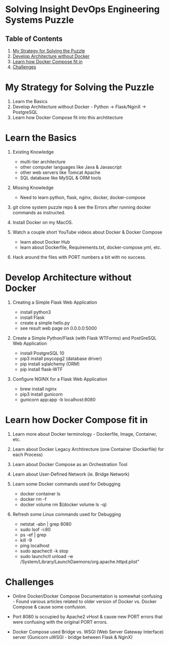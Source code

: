 # Solving Insight DevOps Engineering Systems Puzzle

## Table of Contents
1. [My Strategy for Solving the Puzzle](README.md#my-strategy-for-solving-the-puzzle)
2. [Develop Architecture without Docker](README.md#develop-architecture-without-docker)
3. [Learn how Docker Compose fit in](README.md#learn-how-docker-compose-fit-in)
4. [Challenges](README.md#challenges)

# My Strategy for Solving the Puzzle

1) Learn the Basics
2) Develop Architecture without Docker - Python -> Flask/NginX -> PostgreSQL
3) Learn how Docker Compose fit into this archtitecture

# Learn the Basics

1) Existing Knowledge
    * multi-tier architecture
    * other computer languages like Java & Javascript
    * other web servers like Tomcat Apache
    * SQL database like MySQL & ORM tools
2) Missing Knowledge
    * Need to learn python, flask, nginx, docker, docker-compose

3) git clone system puzzle repo & see the Errors after running docker commands as instructed.
4) Install Docker on my MacOS.
5) Watch a couple short YouTube videos about Docker & Docker Compose
    * learn about Docker Hub
    * learn about Dockerfile, Requirements.txt, docker-compose.yml, etc.
6) Hack around the files with PORT numbers a bit with no success.

# Develop Architecture without Docker

1) Creating a Simple Flask Web Application
    * install python3
    * install Flask
    * create a simple hello.py
    * see result web page on 0.0.0.0:5000

2) Create a Simple Python/Flask (with Flask WTForms) and PostGreSQL Web Application
    * install PostgreSQL 10
    * pip3 install psycopg2 (database driver)
    * pip install sqlalchemy (ORM)
    * pip install flask-WTF

3) Configure NGINX for a Flask Web Application
    * brew install nginx
    * pip3 install gunicorn
    * gunicorn app:app -b localhost:8080

# Learn how Docker Compose fit in

1) Learn more about Docker terminology - Dockerfile, Image, Container, etc.
2) Learn about Docker Legacy Archtirecture (one Container (Dockerfile) for each Process)
3) Learn about Docker Compose as an Orchestration Tool
4) Learn about User-Defined Network (ie. Bridge Network)
5) Learn some Docker commands used for Debugging 
    * docker container ls
    * docker rm -f <container-name>
    * docker volume rm $(docker volume ls -q)

6) Refresh some Linux commands used for Debugging
    * netstat -abn | grep 8080
    * sudo lsof -i:80
    * ps -ef | grep <PID>
    * kill -9 <PID>
    * ping localhost
    * sudo apachectl -k stop
    * sudo launchctl unload -w /System/Library/LaunchDaemons/org.apache.httpd.plist"

# Challenges
   * Online Docker/Docker Compose Documentation is somewhat confusing
    - Found various articles related to older version of Docker vs. Docker Compose & cause some confusion.
    
   * Port 8080 is occupied by Apache2 vHost & cause new PORT errors that were confusing with the original PORT errors.
   * Docker Compose used Bridge vs. WSGI (Web Server Gateway Interface) server (Gunicorn uWSGI - bridge between Flask & NginX)
   
   
